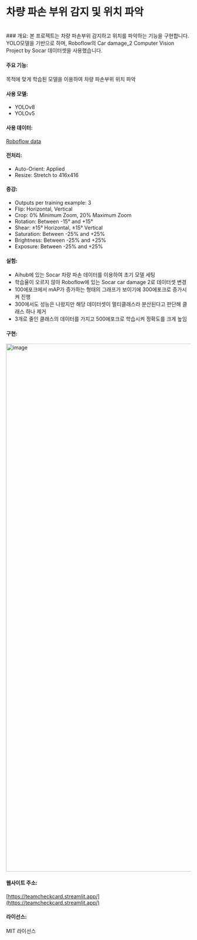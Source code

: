 # 차량 파손 부위 감지 및 위치 파악
<br/>
### 개요:
본 프로젝트는 차량 파손부위 감지하고 위치를 파악하는 기능을 구현합니다. YOLO모델을 기반으로 하며, Roboflow의 Car damage_2 Computer Vision Project by Socar 데이터셋을 사용했습니다. 


#### 주요 기능:
목적에 맞게 학습된 모델을 이용하여 차량 파손부위 위치 파악


#### 사용 모델:
- YOLOv8 
- YOLOv5


#### 사용 데이터:
[Roboflow data](https://universe.roboflow.com/socar/car-damage_2/browse?queryText=&pageSize=50&startingIndex=50&browseQuery=true)


#### 전처리:
-  Auto-Orient: Applied
-  Resize: Stretch to 416x416


#### 증강:
-  Outputs per training example: 3
-  Flip: Horizontal, Vertical
-  Crop: 0% Minimum Zoom, 20% Maximum Zoom
-  Rotation: Between -15° and +15°
-  Shear: ±15° Horizontal, ±15° Vertical
-  Saturation: Between -25% and +25%
-  Brightness: Between -25% and +25%
-  Exposure: Between -25% and +25%


#### 실험:
- Aihub에 있는 Socar 차량 파손 데이터를 이용하여 초기 모델 세팅
- 학습율이 오르지 않아 Roboflow에 있는 Socar car damage 2로 데이터셋 변경
- 100에포크에서 mAP가 증가하는 형태의 그래프가 보이기에 300에포크로 증가시켜 진행
- 300에서도 성능은 나왔지만 해당 데이터셋이 멀티클래스라 분산된다고 판단해 클래스 하나 제거
- 3개로 줄인 클래스의 데이터를 가지고 500에포크로 학습시켜 정확도를 크게 높임
  

#### 구현:
<img width="1436" alt="image" src="https://blog.kakaocdn.net/dn/bjzse7/btsKHp0Ub4A/ReKKTJeOONZbFzSASkVuIk/img.gif">


#### 웹사이트 주소:
[https://teamcheckcard.streamlit.app/](https://teamcheckcard.streamlit.app/)


#### 라이선스:
MIT 라이선스
